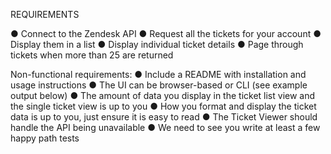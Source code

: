 REQUIREMENTS

● Connect to the Zendesk API
● Request all the tickets for your account
● Display them in a list
● Display individual ticket details
● Page through tickets when more than 25 are returned

Non-functional requirements:
● Include a README with installation and usage instructions
● The UI can be browser-based or CLI (see example output below)
● The amount of data you display in the ticket list view and the single ticket view is up to
you
● How you format and display the ticket data is up to you, just ensure it is easy to read
● The Ticket Viewer should handle the API being unavailable
● We need to see you write at least a few happy path tests